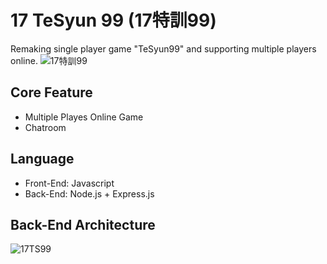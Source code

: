 # 17 TeSyun 99 (17特訓99)
Remaking single player game "TeSyun99" and supporting multiple players online.
![17特訓99](https://user-images.githubusercontent.com/52148950/172580670-cd6a5277-5ef2-420a-8747-f3a1f4c1014c.JPG)

## Core Feature
* Multiple Playes Online Game
* Chatroom

## Language
* Front-End: Javascript
* Back-End: Node.js + Express.js

## Back-End Architecture
![17TS99](https://user-images.githubusercontent.com/52148950/172580967-f7db2244-6051-4983-b928-38ab9e5e3db8.png)
